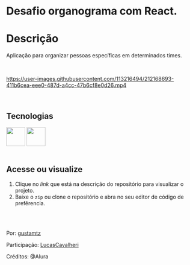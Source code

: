 # Desafio organograma com React. 

# Descrição 
Aplicação para organizar pessoas específicas em determinados times.

<br>

https://user-images.githubusercontent.com/113216494/212168693-411b6cea-eee0-487d-a4cc-47b6cf8e0d26.mp4

<br>

## Tecnologias
<div>
<img width="50px" src="https://cdn.jsdelivr.net/gh/devicons/devicon/icons/react/react-original.svg" />   
<img width="50px" src="https://cdn.jsdelivr.net/gh/devicons/devicon/icons/css3/css3-original.svg" />
</div> 

<br>

## Acesse ou visualize
1. Clique no *link* que está na descrição do repositório para visualizar o projeto.
2. Baixe o `zip` ou clone o repositório e abra no seu editor de código de prefêrencia.


<br>
<br> 

Por: <a href="https://github.com/gustamtz">gustamtz</a>

Participação: <a href="https://github.com/LucasCavalheri">LucasCavalheri</a>

Créditos: @Alura
